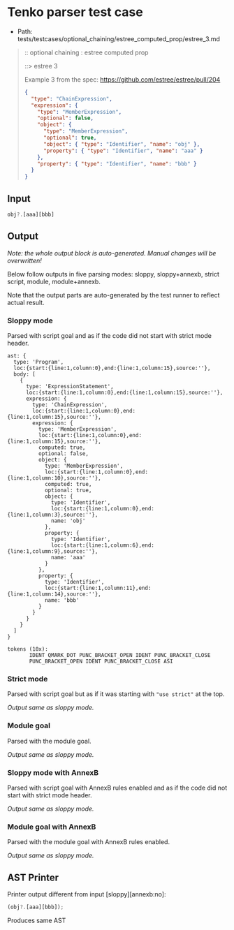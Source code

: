 # Tenko parser test case

- Path: tests/testcases/optional_chaining/estree_computed_prop/estree_3.md

> :: optional chaining : estree computed prop
>
> ::> estree 3
>
> Example 3 from the spec: https://github.com/estree/estree/pull/204
>
> ```json
> {
>   "type": "ChainExpression",
>   "expression": {
>     "type": "MemberExpression",
>     "optional": false,
>     "object": {
>       "type": "MemberExpression",
>       "optional": true,
>       "object": { "type": "Identifier", "name": "obj" },
>       "property": { "type": "Identifier", "name": "aaa" }
>     },
>     "property": { "type": "Identifier", "name": "bbb" }
>   }
> }
> ```

## Input

`````js
obj?.[aaa][bbb]
`````

## Output

_Note: the whole output block is auto-generated. Manual changes will be overwritten!_

Below follow outputs in five parsing modes: sloppy, sloppy+annexb, strict script, module, module+annexb.

Note that the output parts are auto-generated by the test runner to reflect actual result.

### Sloppy mode

Parsed with script goal and as if the code did not start with strict mode header.

`````
ast: {
  type: 'Program',
  loc:{start:{line:1,column:0},end:{line:1,column:15},source:''},
  body: [
    {
      type: 'ExpressionStatement',
      loc:{start:{line:1,column:0},end:{line:1,column:15},source:''},
      expression: {
        type: 'ChainExpression',
        loc:{start:{line:1,column:0},end:{line:1,column:15},source:''},
        expression: {
          type: 'MemberExpression',
          loc:{start:{line:1,column:0},end:{line:1,column:15},source:''},
          computed: true,
          optional: false,
          object: {
            type: 'MemberExpression',
            loc:{start:{line:1,column:0},end:{line:1,column:10},source:''},
            computed: true,
            optional: true,
            object: {
              type: 'Identifier',
              loc:{start:{line:1,column:0},end:{line:1,column:3},source:''},
              name: 'obj'
            },
            property: {
              type: 'Identifier',
              loc:{start:{line:1,column:6},end:{line:1,column:9},source:''},
              name: 'aaa'
            }
          },
          property: {
            type: 'Identifier',
            loc:{start:{line:1,column:11},end:{line:1,column:14},source:''},
            name: 'bbb'
          }
        }
      }
    }
  ]
}

tokens (10x):
       IDENT QMARK_DOT PUNC_BRACKET_OPEN IDENT PUNC_BRACKET_CLOSE
       PUNC_BRACKET_OPEN IDENT PUNC_BRACKET_CLOSE ASI
`````

### Strict mode

Parsed with script goal but as if it was starting with `"use strict"` at the top.

_Output same as sloppy mode._

### Module goal

Parsed with the module goal.

_Output same as sloppy mode._

### Sloppy mode with AnnexB

Parsed with script goal with AnnexB rules enabled and as if the code did not start with strict mode header.

_Output same as sloppy mode._

### Module goal with AnnexB

Parsed with the module goal with AnnexB rules enabled.

_Output same as sloppy mode._

## AST Printer

Printer output different from input [sloppy][annexb:no]:

````js
(obj?.[aaa][bbb]);
````

Produces same AST
